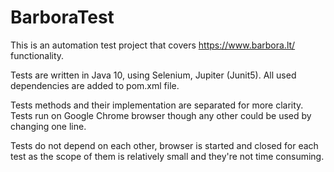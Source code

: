 # BarboraTest

This is an automation test project that covers https://www.barbora.lt/ functionality. 

Tests are written in Java 10, using Selenium, Jupiter (Junit5). All used dependencies are added to pom.xml file.

Tests methods and their implementation are separated for more clarity. Tests run on Google Chrome browser though any other could be used by changing one line.

Tests do not depend on each other, browser is started and closed for each test as the scope of them is relatively small and they're not time consuming.
